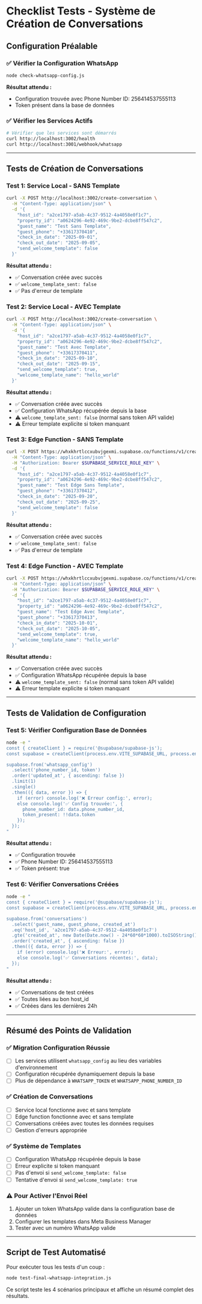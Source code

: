 # Checklist Tests - Système de Création de Conversations

## Configuration Préalable

### ✅ Vérifier la Configuration WhatsApp
```bash
node check-whatsapp-config.js
```
**Résultat attendu :**
- Configuration trouvée avec Phone Number ID: 256414537555113
- Token présent dans la base de données

### ✅ Vérifier les Services Actifs
```bash
# Vérifier que les services sont démarrés
curl http://localhost:3002/health
curl http://localhost:3001/webhook/whatsapp
```

---

## Tests de Création de Conversations

### Test 1: Service Local - SANS Template
```bash
curl -X POST http://localhost:3002/create-conversation \
  -H "Content-Type: application/json" \
  -d '{
    "host_id": "a2ce1797-a5ab-4c37-9512-4a4058e0f1c7",
    "property_id": "a0624296-4e92-469c-9be2-dcbe8ff547c2",
    "guest_name": "Test Sans Template",
    "guest_phone": "+33617370410",
    "check_in_date": "2025-09-01",
    "check_out_date": "2025-09-05",
    "send_welcome_template": false
  }'
```

**Résultat attendu :**
- ✅ Conversation créée avec succès
- ✅ `welcome_template_sent: false`
- ✅ Pas d'erreur de template

### Test 2: Service Local - AVEC Template
```bash
curl -X POST http://localhost:3002/create-conversation \
  -H "Content-Type: application/json" \
  -d '{
    "host_id": "a2ce1797-a5ab-4c37-9512-4a4058e0f1c7",
    "property_id": "a0624296-4e92-469c-9be2-dcbe8ff547c2",
    "guest_name": "Test Avec Template",
    "guest_phone": "+33617370411",
    "check_in_date": "2025-09-10",
    "check_out_date": "2025-09-15",
    "send_welcome_template": true,
    "welcome_template_name": "hello_world"
  }'
```

**Résultat attendu :**
- ✅ Conversation créée avec succès
- ✅ Configuration WhatsApp récupérée depuis la base
- ⚠️ `welcome_template_sent: false` (normal sans token API valide)
- ⚠️ Erreur template explicite si token manquant

### Test 3: Edge Function - SANS Template
```bash
curl -X POST https://whxkhrtlccxubvjgexmi.supabase.co/functions/v1/create-conversation-with-welcome \
  -H "Content-Type: application/json" \
  -H "Authorization: Bearer $SUPABASE_SERVICE_ROLE_KEY" \
  -d '{
    "host_id": "a2ce1797-a5ab-4c37-9512-4a4058e0f1c7",
    "property_id": "a0624296-4e92-469c-9be2-dcbe8ff547c2",
    "guest_name": "Test Edge Sans Template",
    "guest_phone": "+33617370412",
    "check_in_date": "2025-09-20",
    "check_out_date": "2025-09-25",
    "send_welcome_template": false
  }'
```

**Résultat attendu :**
- ✅ Conversation créée avec succès
- ✅ `welcome_template_sent: false`
- ✅ Pas d'erreur de template

### Test 4: Edge Function - AVEC Template
```bash
curl -X POST https://whxkhrtlccxubvjgexmi.supabase.co/functions/v1/create-conversation-with-welcome \
  -H "Content-Type: application/json" \
  -H "Authorization: Bearer $SUPABASE_SERVICE_ROLE_KEY" \
  -d '{
    "host_id": "a2ce1797-a5ab-4c37-9512-4a4058e0f1c7",
    "property_id": "a0624296-4e92-469c-9be2-dcbe8ff547c2",
    "guest_name": "Test Edge Avec Template",
    "guest_phone": "+33617370413",
    "check_in_date": "2025-10-01",
    "check_out_date": "2025-10-05",
    "send_welcome_template": true,
    "welcome_template_name": "hello_world"
  }'
```

**Résultat attendu :**
- ✅ Conversation créée avec succès
- ✅ Configuration WhatsApp récupérée depuis la base
- ⚠️ `welcome_template_sent: false` (normal sans token API valide)
- ⚠️ Erreur template explicite si token manquant

---

## Tests de Validation de Configuration

### Test 5: Vérifier Configuration Base de Données
```bash
node -e "
const { createClient } = require('@supabase/supabase-js');
const supabase = createClient(process.env.VITE_SUPABASE_URL, process.env.SUPABASE_SERVICE_ROLE_KEY);

supabase.from('whatsapp_config')
  .select('phone_number_id, token')
  .order('updated_at', { ascending: false })
  .limit(1)
  .single()
  .then(({ data, error }) => {
    if (error) console.log('❌ Erreur config:', error);
    else console.log('✅ Config trouvée:', { 
      phone_number_id: data.phone_number_id,
      token_present: !!data.token 
    });
  });
"
```

**Résultat attendu :**
- ✅ Configuration trouvée
- ✅ Phone Number ID: 256414537555113
- ✅ Token présent: true

### Test 6: Vérifier Conversations Créées
```bash
node -e "
const { createClient } = require('@supabase/supabase-js');
const supabase = createClient(process.env.VITE_SUPABASE_URL, process.env.SUPABASE_SERVICE_ROLE_KEY);

supabase.from('conversations')
  .select('guest_name, guest_phone, created_at')
  .eq('host_id', 'a2ce1797-a5ab-4c37-9512-4a4058e0f1c7')
  .gte('created_at', new Date(Date.now() - 24*60*60*1000).toISOString())
  .order('created_at', { ascending: false })
  .then(({ data, error }) => {
    if (error) console.log('❌ Erreur:', error);
    else console.log('✅ Conversations récentes:', data);
  });
"
```

**Résultat attendu :**
- ✅ Conversations de test créées
- ✅ Toutes liées au bon host_id
- ✅ Créées dans les dernières 24h

---

## Résumé des Points de Validation

### ✅ Migration Configuration Réussie
- [ ] Les services utilisent `whatsapp_config` au lieu des variables d'environnement
- [ ] Configuration récupérée dynamiquement depuis la base
- [ ] Plus de dépendance à `WHATSAPP_TOKEN` et `WHATSAPP_PHONE_NUMBER_ID`

### ✅ Création de Conversations
- [ ] Service local fonctionne avec et sans template
- [ ] Edge function fonctionne avec et sans template
- [ ] Conversations créées avec toutes les données requises
- [ ] Gestion d'erreurs appropriée

### ✅ Système de Templates
- [ ] Configuration WhatsApp récupérée depuis la base
- [ ] Erreur explicite si token manquant
- [ ] Pas d'envoi si `send_welcome_template: false`
- [ ] Tentative d'envoi si `send_welcome_template: true`

### ⚠️ Pour Activer l'Envoi Réel
1. Ajouter un token WhatsApp valide dans la configuration base de données
2. Configurer les templates dans Meta Business Manager
3. Tester avec un numéro WhatsApp valide

---

## Script de Test Automatisé

Pour exécuter tous les tests d'un coup :
```bash
node test-final-whatsapp-integration.js
```

Ce script teste les 4 scénarios principaux et affiche un résumé complet des résultats.